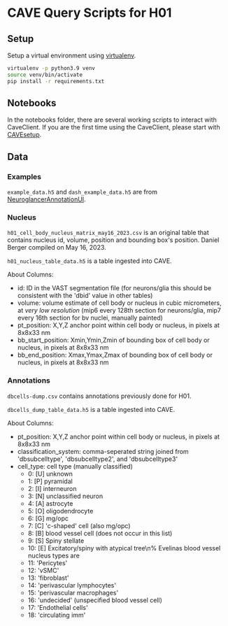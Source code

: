 # CAVE Query Scripts for H01

## Setup
Setup a virtual environment using [virtualenv](https://virtualenv.pypa.io/en/latest/).
``` bash
virtualenv -p python3.9 venv
source venv/bin/activate
pip install -r requirements.txt
```

## Notebooks

In the notebooks folder, there are several working scripts to interact with CaveClient.
If you are the first time using the CaveClient, please start with [CAVEsetup](https://github.com/VCG/cave-scripts/blob/master/notebooks/CAVEsetup.ipynb).

## Data

### Examples

`example_data.h5` and `dash_example_data.h5` are from [NeuroglancerAnnotationUI](https://github.com/seung-lab/NeuroglancerAnnotationUI/tree/master/examples).

### Nucleus

`h01_cell_body_nucleus_matrix_may16_2023.csv` is an original table that contains nucleus id, volume, position and bounding box's position. Daniel Berger compiled on May 16, 2023.

`h01_nucleus_table_data.h5` is a table ingested into CAVE.

About Columns:

- id: ID in the VAST segmentation file (for neurons/glia this should be consistent with the 'dbid' value in other tables)
- volume: volume estimate of cell body or nucleus in cubic micrometers, at _very low resolution_ (mip6 every 128th section for neurons/glia, mip7 every 16th section for bv nuclei, manually painted)
- pt_position: X,Y,Z anchor point within cell body or nucleus, in pixels at 8x8x33 nm
- bb_start_position: Xmin,Ymin,Zmin of bounding box of cell body or nucleus, in pixels at 8x8x33 nm
- bb_end_position: Xmax,Ymax,Zmax of bounding box of cell body or nucleus, in pixels at 8x8x33 nm

### Annotations

`dbcells-dump.csv` contains annotations previously done for H01. 

`dbcells_dump_table_data.h5` is a table ingested into CAVE.

About Columns:

- pt_position: X,Y,Z anchor point within cell body or nucleus, in pixels at 8x8x33 nm
- classification_system: comma-seperated string joined from 'dbsubcelltype', 'dbsubcelltype2', and 'dbsubcelltype3'
- cell_type: cell type (manually classified)
  - 0: [U] unknown
  - 1: [P] pyramidal
  - 2: [I] interneuron
  - 3: [N] unclassified neuron
  - 4: [A] astrocyte
  - 5: [O] oligodendrocyte
  - 6: [G] mg/opc
  - 7: [C] 'c-shaped' cell (also mg/opc)
  - 8: [B] blood vessel cell (does not occur in this list)
  - 9: [S] Spiny stellate
  - 10: [E] Excitatory/spiny with atypical tree\n% Evelinas blood vessel nucleus types are
  - 11: 'Pericytes'
  - 12: 'vSMC'
  - 13: 'fibroblast'
  - 14: 'perivascular lymphocytes'
  - 15: 'perivascular macrophages'
  - 16: 'undecided' (unspecified blood vessel cell)
  - 17: 'Endothelial cells'
  - 18: 'circulating imm'

